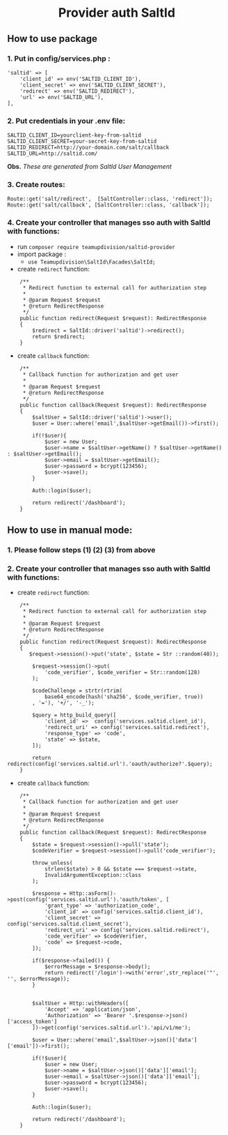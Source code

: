 <h1 align="center">Provider auth SaltId</h1>

<p align="center">

## How to use package

### 1. Put in config/services.php :
```
'saltid' => [
    'client_id' => env('SALTID_CLIENT_ID'),
    'client_secret' => env('SALTID_CLIENT_SECRET'),
    'redirect' => env('SALTID_REDIRECT'),
    'url' => env('SALTID_URL'),
],
```
### 2. Put credentials in your .env file:
```
SALTID_CLIENT_ID=yourclient-key-from-saltid
SALTID_CLIENT_SECRET=your-secret-key-from-saltid
SALTID_REDIRECT=http://your-domain.com/salt/callback
SALTID_URL=http://saltid.com/
```
<b>Obs.</b> <i>These are generated from SaltId User Management</i>

### 3. Create routes:
```
Route::get('salt/redirect',  [SaltController::class, 'redirect']);
Route::get('salt/callback', [SaltController::class, 'callback']);
```
### 4. Create your controller that manages sso auth with SaltId with functions:
 - run `composer require teamupdivision/saltid-provider`
 - import package :
   - `use Teamupdivision\SaltId\Facades\SaltId;`
 - create `redirect` function:
```
    /**
     * Redirect function to external call for authorization step
     *
     * @param Request $request
     * @return RedirectResponse
     */
    public function redirect(Request $request): RedirectResponse
    {
        $redirect = SaltId::driver('saltid')->redirect();
        return $redirect;
    }
```
- create `callback` function:
```
    /**
     * Callback function for authorization and get user
     *
     * @param Request $request
     * @return RedirectResponse
     */
    public function callback(Request $request): RedirectResponse
    {
        $saltUser = SaltId::driver('saltid')->user();
        $user = User::where('email',$saltUser->getEmail())->first();

        if(!$user){
            $user = new User;
            $user->name = $saltUser->getName() ? $saltUser->getName() : $saltUser->getEmail();
            $user->email = $saltUser->getEmail();
            $user->password = bcrypt(123456);
            $user->save();
        }

        Auth::login($user);

        return redirect('/dashboard');
    }
```

## How to use in manual mode:
### 1. Please follow steps (1) (2) (3) from above

### 2. Create your controller that manages sso auth with SaltId with functions:
 - create `redirect` function:
```
    /**
     * Redirect function to external call for authorization step
     *
     * @param Request $request
     * @return RedirectResponse
     */
    public function redirect(Request $request): RedirectResponse
    {
       $request->session()->put('state', $state = Str ::random(40));

        $request->session()->put(
            'code_verifier', $code_verifier = Str::random(128)
        );

        $codeChallenge = strtr(rtrim(
            base64_encode(hash('sha256', $code_verifier, true))
        , '='), '+/', '-_');

        $query = http_build_query([
            'client_id' =>  config('services.saltid.client_id'),
            'redirect_uri' => config('services.saltid.redirect'),
            'response_type' => 'code',
            'state' => $state,
        ]);

        return redirect(config('services.saltid.url').'oauth/authorize?'.$query);
    }
```
- create `callback` function:
```
    /**
     * Callback function for authorization and get user
     *
     * @param Request $request
     * @return RedirectResponse
     */
    public function callback(Request $request): RedirectResponse
    {
        $state = $request->session()->pull('state');
        $codeVerifier = $request->session()->pull('code_verifier');

        throw_unless(
            strlen($state) > 0 && $state === $request->state,
            InvalidArgumentException::class
        );

        $response = Http::asForm()->post(config('services.saltid.url').'oauth/token', [
            'grant_type' => 'authorization_code',
            'client_id' => config('services.saltid.client_id'),
            'client_secret' => config('services.saltid.client_secret'),
            'redirect_uri' => config('services.saltid.redirect'),
            'code_verifier' => $codeVerifier,
            'code' => $request->code,
        ]);

        if($response->failed()) {
            $errorMessage = $response->body();
            return redirect('/login')->with('error',str_replace('"', '', $errorMessage));
        }


        $saltUser = Http::withHeaders([
            'Accept' => 'application/json',
            'Authorization' => 'Bearer '.$response->json()['access_token']
        ])->get(config('services.saltid.url').'api/v1/me');

        $user = User::where('email',$saltUser->json()['data']['email'])->first();

        if(!$user){
            $user = new User;
            $user->name = $saltUser->json()['data']['email'];
            $user->email = $saltUser->json()['data']['email'];
            $user->password = bcrypt(123456);
            $user->save();
        }

        Auth::login($user);

        return redirect('/dashboard');
    }
```
